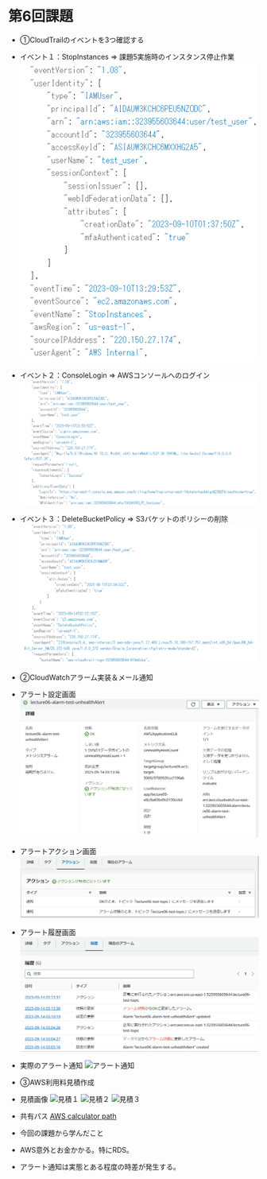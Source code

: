 # 第6回課題

- ①CloudTrailのイベントを3つ確認する

- イベント１：StopInstances ⇒ 課題5実施時のインスタンス停止作業
![インスタンス停止](image/06_event1_stopinstance.PNG)

- イベント２：ConsoleLogin ⇒ AWSコンソールへのログイン
![コンソールlog in](image/06_event2_consolelogin.PNG)

- イベント３：DeleteBucketPolicy ⇒ S3バケットのポリシーの削除
![バケットポリシー削除](image/06_event3_deletepolicy.PNG)


- ②CloudWatchアラーム実装＆メール通知

- アラート設定画面
![アラート設定画面](image/06_alarts_info.PNG)

- アラートアクション画面
![アラートアクション画面](image/06_alarts_action.PNG)

- アラート履歴画面
![アラート履歴画面](image/06_alarts_logs.PNG)

- 実際のアラート通知
![アラート通知](image/06_alarts_mail.PNG)


- ③AWS利用料見積作成

- 見積画像
![見積１](image/06_AWS_calculator_1.PNG)
![見積２](image/06_AWS_calculator_2.PNG)
![見積３](image/06_AWS_calculator_3.PNG)

- 共有パス
[AWS calculator path](https://calculator.aws/#/estimate?id=897620030675032cd874dda65e2610fccb30a865)


- 今回の課題から学んだこと
- AWS意外とお金かかる。特にRDS。
- アラート通知は実態とある程度の時差が発生する。